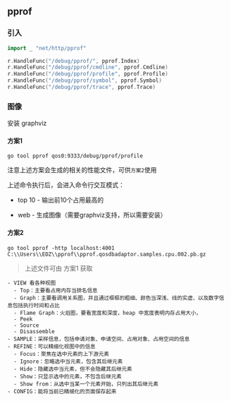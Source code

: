 ## pprof



### 引入

```go
import _ "net/http/pprof"

r.HandleFunc("/debug/pprof/", pprof.Index)
r.HandleFunc("/debug/pprof/cmdline", pprof.Cmdline)
r.HandleFunc("/debug/pprof/profile", pprof.Profile)
r.HandleFunc("/debug/pprof/symbol", pprof.Symbol)
r.HandleFunc("/debug/pprof/trace", pprof.Trace)
```



### 图像

安装 graphviz

#### 方案1

```
go tool pprof qos0:9333/debug/pprof/profile
```

注意上述方案会生成的相关的性能文件，可供`方案2`使用

上述命令执行后，会进入命令行交互模式：

* top 10 - 输出前10个占用最高的 

* web - 生成图像（需要graphviz支持，所以需要安装）

#### 方案2

```
go tool pprof -http localhost:4001  C:\\Users\\EDZ\\pprof\\pprof.qosdbadaptor.samples.cpu.002.pb.gz
```

> 上述文件可由 方案1 获取

```
- VIEW 看各种视图
  - Top：主要看占用内存当排名信息
  - Graph：主要看调用关系图，并且通过框框的粗细、颜色当深浅、线的实虚、以及数字信息包括执行时间和占比
  - Flame Graph：火焰图，要看宽度和深度，heap 中宽度表明内存占用大小，
  - Peek
  - Source
  - Disassemble
- SAMPLE：采样信息，包括申请对象、申请空间、占用对象、占用空间的信息
- REFINE：可以精细化视图中的信息
  - Focus：聚焦在选中元素的上下游元素
  - Ignore：忽略选中当元素，包含其后继元素
  - Hide：隐藏选中当元素，但不会隐藏其后继元素
  - Show：只显示选中的元素，不包含后继元素
  - Show from：从选中当某一个元素开始，只列出其后继元素
- CONFIG：能将当前已精细化的页面保存起来
```

